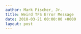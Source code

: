 ```yaml
---
author: Mark Fischer, Jr.
title: Weird TFS Error Message
date: 2018-03-21 00:00:00 +0000
layout: post
---
```

